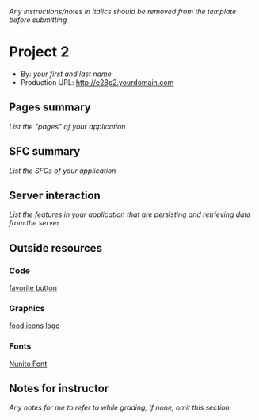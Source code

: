 _Any instructions/notes in italics should be removed from the template before submitting_

# Project 2

- By: _your first and last name_
- Production URL: <http://e28p2.yourdomain.com>

## Pages summary

_List the "pages" of your application_

## SFC summary

_List the SFCs of your application_

## Server interaction

_List the features in your application that are persisting and retrieving data from the server_

## Outside resources

### Code

[favorite button](https://stackoverflow.com/questions/41869758/how-to-add-a-favorite-unfavorite-button-with-vue-js-2)

### Graphics

[food icons](https://www.freepik.com/free-vector/fast-food-menu-set-icons-background-french-fries-hamburger-sweet-potato-fries_3330411.htm)
[logo](https://www.)

### Fonts

[Nunito Font](https://fonts.google.com/specimen/Nunito?preview.text_type=custom#standard-styles)

## Notes for instructor

_Any notes for me to refer to while grading; if none, omit this section_
